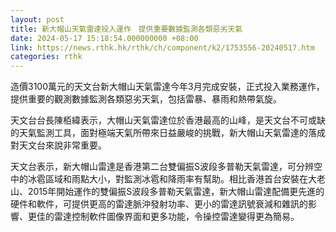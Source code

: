 ```yaml
---
layout: post
title: 新大帽山天氣雷達投入運作　提供重要數據監測各類惡劣天氣
date: 2024-05-17 15:18:54.000000000 +08:00
link: https://news.rthk.hk/rthk/ch/component/k2/1753556-20240517.htm
categories: rthk
---
```


造價3100萬元的天文台新大帽山天氣雷達今年3月完成安裝，正式投入業務運作，提供重要的觀測數據監測各類惡劣天氣，包括雷暴、暴雨和熱帶氣旋。

天文台台長陳栢緯表示，大帽山天氣雷達位於香港最高的山峰，是天文台不可或缺的天氣監測工具，面對極端天氣所帶來日益嚴峻的挑戰，新大帽山天氣雷達的落成對天文台來說非常重要。

天文台表示，新大帽山雷達是香港第二台雙偏振S波段多普勒天氣雷達，可分辨空中的冰雹區域和雨點大小，對監測冰雹和降雨率有幫助。相比香港首台安裝在大老山、2015年開始運作的雙偏振S波段多普勒天氣雷達，新大帽山雷達配備更先進的硬件和軟件，可提供更高的雷達脈沖發射功率、更小的雷達訊號衰減和雜訊的影響、更佳的雷達控制軟件圖像界面和更多功能，令操控雷達變得更為簡易。　　
